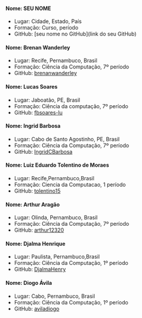#### Nome: SEU NOME
- Lugar: Cidade, Estado, País
- Formação: Curso, período
- GitHub: [seu nome no GitHub](link do seu GitHub)

#### Nome: Brenan Wanderley
- Lugar: Recife, Pernambuco, Brasil
- Formação: Ciência da Computação, 7º período
- GitHub: [brenanwanderley](https://github.com/brenanwanderley)

#### Nome: Lucas Soares
- Lugar: Jaboatão, PE, Brasil
- Formação: Ciência da computação, 7º período
- GitHub: [fbsoares-lu](https://github.com/fbsoares-lu)

#### Nome: Ingrid Barbosa
- Lugar: Cabo de Santo Agostinho, PE, Brasil
- Formação: Ciência da Computação, 7º período
- GitHub: [IngridCBarbosa](https://github.com/IngridCBarbosa)

#### Nome: Luiz Eduardo Tolentino de Moraes
- Lugar: Recife,Pernambuco,Brasil
- Formação: Ciencia da Computacao, 1 período
- GitHub: [tolentino15](https://github.com/tolentino15)

#### Nome: Arthur Aragão
- Lugar: Olinda, Pernambuco, Brasil
- Formação: Ciência da Computação, 7º período
- GitHub: [arthur12320](https://github.com/arthur12320)


#### Nome: Djalma Henrique
- Lugar: Paulista, Pernambuco,Brasil
- Formação: Ciência  da Computação, 1º período
- GitHub: [DjalmaHenry](https://github.com/DjalmaHenry/)

#### Nome: Diogo Ávila
- Lugar: Cabo, Pernambuco, Brasil
- Formação: Ciência da Computação, 1º período
- GitHub: [aviladiogo](https://github.com/aviladiogo)


